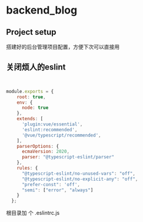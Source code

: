 # backend_blog

## Project setup
搭建好的后台管理项目配置，方便下次可以直接用



## 关闭烦人的eslint

```javascript


module.exports = {
    root: true,
    env: {
      node: true
    },
    extends: [
      'plugin:vue/essential',
      'eslint:recommended',
      '@vue/typescript/recommended',
    ],
    parserOptions: {
      ecmaVersion: 2020,
      parser: "@typescript-eslint/parser"
    },
    rules: {
      "@typescript-eslint/no-unused-vars": "off",
      "@typescript-eslint/no-explicit-any": "off",
      "prefer-const": 'off',
      "semi": ["error", "always"]
    }
  };

```

根目录加 个 .eslintrc.js 

